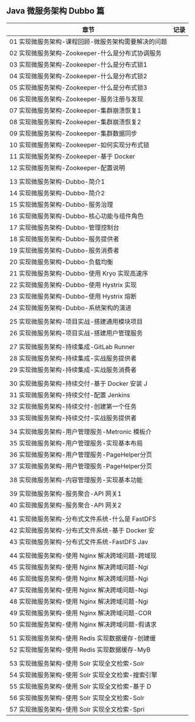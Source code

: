 ## Java 微服务架构 Dubbo 篇

| 章节                                                | 记录 |
| --------------------------------------------------- | ---- |
| 01 实现微服务架构-课程回顾-微服务架构需要解决的问题 |      |
| 02 实现微服务架构-Zookeeper-什么是分布式协调服务    |      |
| 03 实现微服务架构-Zookeeper-什么是分布式锁1         |      |
| 04 实现微服务架构-Zookeeper-什么是分布式锁2         |      |
| 05 实现微服务架构-Zookeeper-什么是分布式锁3         |      |
| 06 实现微服务架构-Zookeeper-服务注册与发现          |      |
| 07 实现微服务架构-Zookeeper-集群崩溃恢复1           |      |
| 08 实现微服务架构-Zookeeper-集群崩溃恢复2           |      |
| 09 实现微服务架构-Zookeeper-集群数据同步            |      |
| 10 实现微服务架构-Zookeeper-如何实现分布式锁        |      |
| 11 实现微服务架构-Zookeeper-基于 Docker             |      |
| 12 实现微服务架构-Zookeeper-配置说明                |      |
|                                                     |      |
| 13 实现微服务架构-Dubbo-简介1                       |      |
| 14 实现微服务架构-Dubbo-简介2                       |      |
| 15 实现微服务架构-Dubbo-服务治理                    |      |
| 16 实现微服务架构-Dubbo-核心功能与组件角色          |      |
| 17 实现微服务架构-Dubbo-管理控制台                  |      |
| 18 实现微服务架构-Dubbo-服务提供者                  |      |
| 19 实现微服务架构-Dubbo-服务消费者                  |      |
| 20 实现微服务架构-Dubbo-负载均衡                    |      |
| 21 实现微服务架构-Dubbo-使用 Kryo 实现高速序        |      |
| 22 实现微服务架构-Dubbo-使用 Hystrix 实现           |      |
| 23 实现微服务架构-Dubbo-使用 Hystrix 熔断           |      |
| 24 实现微服务架构-Dubbo-系统架构的演进              |      |
|                                                     |      |
| 25 实现微服务架构-项目实战-搭建通用模块项目         |      |
| 26 实现微服务架构-项目实战-搭建用户管理服务         |      |
|                                                     |      |
| 27 实现微服务架构-持续集成-GitLab Runner            |      |
| 28 实现微服务架构-持续集成-实战服务提供者           |      |
| 29 实现微服务架构-持续集成-实战服务消费者           |      |
|                                                     |      |
| 30 实现微服务架构-持续交付-基于 Docker 安装 J       |      |
| 31 实现微服务架构-持续交付-配置 Jenkins             |      |
| 32 实现微服务架构-持续交付-创建第一个任务           |      |
| 33 实现微服务架构-持续交付-实战服务提供者           |      |
|                                                     |      |
| 34 实现微服务架构-用户管理服务-Metronic 模板介      |      |
| 35 实现微服务架构-用户管理服务-实现基本布局         |      |
| 36 实现微服务架构-用户管理服务-PageHelper分页       |      |
| 37 实现微服务架构-用户管理服务-PageHelper分页       |      |
|                                                     |      |
| 38 实现微服务架构-内容管理服务-实现基本功能         |      |
|                                                     |      |
| 39 实现微服务架构-服务聚合-API 网关1                |      |
| 40 实现微服务架构-服务聚合-API 网关2                |      |
|                                                     |      |
| 41 实现微服务架构-分布式文件系统-什么是 FastDFS     |      |
| 42 实现微服务架构-分布式文件系统-基于 Docker 安     |      |
| 43 实现微服务架构-分布式文件系统-FastDFS Jav        |      |
|                                                     |      |
| 44 实现微服务架构-使用 Nginx 解决跨域问题-跨域现    |      |
| 45 实现微服务架构-使用 Nginx 解决跨域问题-Ngi       |      |
| 46 实现微服务架构-使用 Nginx 解决跨域问题-Ngi       |      |
| 47 实现微服务架构-使用 Nginx 解决跨域问题-Ngi       |      |
| 48 实现微服务架构-使用 Nginx 解决跨域问题-Ngi       |      |
| 49 实现微服务架构-使用 Nginx 解决跨域问题-COR       |      |
| 50 实现微服务架构-使用 Nginx 解决跨域问题-假请求    |      |
|                                                     |      |
| 51 实现微服务架构-使用 Redis 实现数据缓存-创建缓    |      |
| 52 实现微服务架构-使用 Redis 实现数据缓存-MyB       |      |
|                                                     |      |
| 53 实现微服务架构-使用 Solr 实现全文检索-Solr       |      |
| 54 实现微服务架构-使用 Solr 实现全文检索-搜索引擎   |      |
| 55 实现微服务架构-使用 Solr 实现全文检索-基于 D     |      |
| 56 实现微服务架构-使用 Solr 实现全文检索-Solr       |      |
| 57 实现微服务架构-使用 Solr 实现全文检索-Spri       |      |